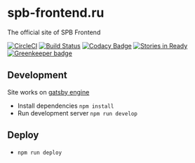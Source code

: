 # spb-frontend.ru

The official site of SPB Frontend

[![CircleCI](https://circleci.com/gh/spb-frontend/spb-frontend.ru/tree/master.svg?style=svg)](https://circleci.com/gh/spb-frontend/spb-frontend.ru/tree/master)
[![Build Status](https://travis-ci.org/spb-frontend/spb-frontend.ru.svg?branch=master)](https://travis-ci.org/spb-frontend/spb-frontend.ru)
[![Codacy Badge](https://api.codacy.com/project/badge/Grade/6ce03510eaae4c2689592e63e8e8820a)](https://www.codacy.com/app/akurganow/spb-frontend.ru?utm_source=github.com&amp;utm_medium=referral&amp;utm_content=spb-frontend/spb-frontend.ru&amp;utm_campaign=Badge_Grade)
[![Stories in Ready](https://badge.waffle.io/spb-frontend/spb-frontend.ru.svg?label=ready&title=Ready)](http://waffle.io/spb-frontend/spb-frontend.ru) [![Greenkeeper badge](https://badges.greenkeeper.io/spb-frontend/spb-frontend.ru.svg)](https://greenkeeper.io/)

## Development
Site works on [gatsby engine](https://github.com/gatsbyjs/gatsby)

- Install dependencies `npm install`
- Run development server `npm run develop`

## Deploy

- `npm run deploy`


